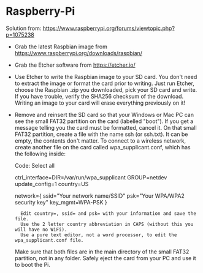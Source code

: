 # Raspberry-Pi

Solution from: https://www.raspberrypi.org/forums/viewtopic.php?p=1075238
    
- Grab the latest Raspbian image from https://www.raspberrypi.org/downloads/raspbian/
- Grab the Etcher software from https://etcher.io/
- Use Etcher to write the Raspbian image to your SD card.
    You don't need to extract the image or format the card prior to writing.
        Just run Etcher, choose the Raspbian .zip you downloaded, pick your SD card and write.
        If you have trouble, verify the SHA256 checksum of the download.
        Writing an image to your card will erase everything previously on it!
- Remove and reinsert the SD card so that your Windows or Mac PC can see the small FAT32 partition on the card (labelled "boot").
        If you get a message telling you the card must be formatted, cancel it.
    On that small FAT32 partition, create a file with the name ssh (or ssh.txt). It can be empty, the contents don't matter.
    To connect to a wireless network, create another file on the card called wpa_supplicant.conf, which has the following inside:

    Code: Select all

    ctrl_interface=DIR=/var/run/wpa_supplicant GROUP=netdev
    update_config=1
    country=US

    network={
         ssid="Your network name/SSID"
         psk="Your WPA/WPA2 security key"
         key_mgmt=WPA-PSK
    }

        Edit country=, ssid= and psk= with your information and save the file.
        Use the 2 letter country abbreviation in CAPS (without this you will have no WiFi).
        Use a pure text editor, not a word processor, to edit the wpa_supplicant.conf file.
    Make sure that both files are in the main directory of the small FAT32 partition, not in any folder.
    Safely eject the card from your PC and use it to boot the Pi.
